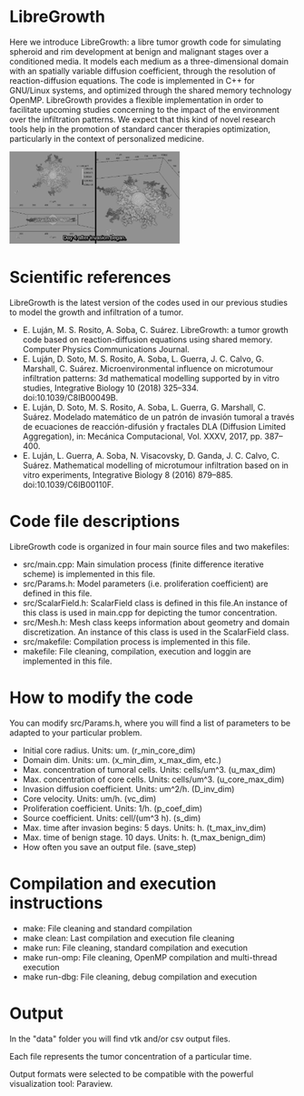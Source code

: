 #

# LibreGrowth

Here we introduce LibreGrowth: a libre tumor growth code for simulating spheroid and rim development at benign and malignant stages over a conditioned media. It models each medium as a three-dimensional domain with an spatially variable diffusion coefficient, through the resolution of reaction-diffusion equations. The code is implemented in C++ for GNU/Linux systems, and optimized through the shared memory technology OpenMP. LibreGrowth provides a flexible implementation in order to facilitate upcoming studies concerning to the impact of the environment over the infiltration patterns. We expect that this kind of novel research tools help in the promotion of standard cancer therapies optimization, particularly in the context of personalized medicine.

<img src="in-silico.jpg" alt="Day 4 after invasion." width="300"/>


# Scientific references

LibreGrowth is the latest version of the codes used in our previous studies to model the growth and infiltration of a tumor.

- E. Luján, M. S. Rosito, A. Soba, C. Suárez. LibreGrowth: a tumor growth code based on reaction-diffusion equations using shared memory. Computer Physics Communications Journal.
- E. Luján, D. Soto, M. S. Rosito, A. Soba, L. Guerra, J. C. Calvo, G. Marshall, C. Suárez. Microenvironmental influence on microtumour infiltration patterns: 3d mathematical modelling supported by in vitro studies, Integrative Biology 10 (2018) 325–334. doi:10.1039/C8IB00049B.
- E. Luján, D. Soto, M. S. Rosito, A. Soba, L. Guerra, G. Marshall, C. Suárez. Modelado matemático de un patrón de invasión tumoral a través de ecuaciones de reacción-difusión y fractales DLA (Diffusion Limited Aggregation), in: Mecánica Computacional, Vol. XXXV, 2017, pp. 387–400.
- E. Luján, L. Guerra, A. Soba, N. Visacovsky, D. Ganda, J. C. Calvo, C. Suárez. Mathematical modelling of microtumour infiltration based on in vitro experiments, Integrative Biology 8 (2016) 879–885. doi:10.1039/C6IB00110F.

# Code file descriptions

LibreGrowth code is organized in four main source files and two makefiles:

- src/main.cpp: Main simulation process (finite difference iterative scheme) is implemented in this file.
- src/Params.h: Model parameters (i.e. proliferation coefficient) are defined in this file.
- src/ScalarField.h: ScalarField class is defined in this file.An instance of this class is used in main.cpp for depicting the tumor concentration.
- src/Mesh.h: Mesh class keeps information about geometry and domain discretization. An instance of this class is used in the ScalarField class.
- src/makefile: Compilation process is implemented in this file.
- makefile: File cleaning, compilation, execution and loggin are implemented in this file.


#  How to modify the code

You can modify src/Params.h, where you will find a list of parameters to be adapted to your particular problem.

- Initial core radius. Units: um. (r_min_core_dim)
- Domain dim. Units: um. (x_min_dim, x_max_dim, etc.)
- Max. concentration of tumoral cells. Units: cells/um^3. (u_max_dim)
- Max. concentration of core cells. Units: cells/um^3. (u_core_max_dim)
- Invasion diffusion coefficient. Units: um^2/h. (D_inv_dim)
- Core velocity. Units: um/h. (vc_dim)
- Proliferation coefficient. Units: 1/h. (p_coef_dim)
- Source coefficient. Units: cell/(um^3 h). (s_dim)
- Max. time after invasion begins: 5 days. Units: h. (t_max_inv_dim)
- Max. time of benign stage. 10 days. Units: h. (t_max_benign_dim)
- How often you save an output file. (save_step)

# Compilation and execution instructions

- make: File cleaning and standard compilation
- make clean: Last compilation and execution file cleaning
- make run: File cleaning, standard compilation and execution
- make run-omp: File cleaning, OpenMP compilation and multi-thread execution
- make run-dbg: File cleaning, debug compilation and execution

#  Output

In the "data" folder you will find vtk and/or csv output files.

Each file represents the tumor concentration of a particular time.

Output formats were selected to be compatible with the powerful visualization tool: Paraview.


